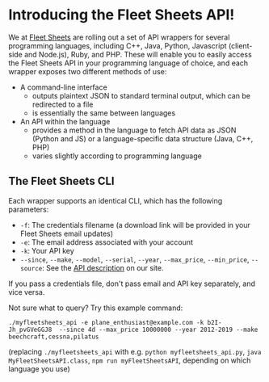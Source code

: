 # Introducing the Fleet Sheets API!

We at [Fleet Sheets](https://www.myfleetsheets.com/) are rolling out a set of API wrappers for several programming languages,
including C++, Java, Python, Javascript (client-side and Node.js), Ruby, and PHP. These will enable you to easily access the Fleet Sheets API
in your programming language of choice, and each wrapper exposes two different methods of use:

 * A command-line interface
   * outputs plaintext JSON to standard terminal output, which can be redirected to a file
   * is essentially the same between languages
 * An API within the language
   * provides a method in the language to fetch API data as JSON (Python and JS) or a language-specific data structure (Java, C++, PHP)
   * varies slightly according to programming language

## The Fleet Sheets CLI

Each wrapper supports an identical CLI, which has the following parameters:

 * `-f`: The credentials filename (a download link will be provided in your Fleet Sheets email updates)
 * `-e`: The email address associated with your account
 * `-k`: Your API key
 * `--since`, `--make`, `--model`, `--serial`, `--year`, `--max_price`, `--min_price`, `--source`: See the [API description](https://api.myfleetsheets.com/api/) on our site.

If you pass a credentials file, don't pass email and API key separately, and vice versa.

Not sure what to query? Try this example command:

`./myfleetsheets_api -e plane_enthusiast@example.com -k b2I-Jh_pvGVeGGJ8  --since 4d --max_price 10000000 --year 2012-2019 --make beechcraft,cessna,pilatus`

(replacing `./myfleetsheets_api` with e.g. `python myfleetsheets_api.py`, `java MyFleetSheetsAPI.class`, `npm run myFleetSheetsAPI`,
depending on which language you use)
